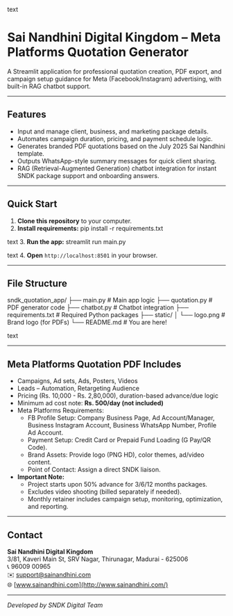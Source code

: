 text
# Sai Nandhini Digital Kingdom – Meta Platforms Quotation Generator

A Streamlit application for professional quotation creation, PDF export, and campaign setup guidance for Meta (Facebook/Instagram) advertising, with built-in RAG chatbot support.

---

## Features

- Input and manage client, business, and marketing package details.
- Automates campaign duration, pricing, and payment schedule logic.
- Generates branded PDF quotations based on the July 2025 Sai Nandhini template.
- Outputs WhatsApp-style summary messages for quick client sharing.
- RAG (Retrieval-Augmented Generation) chatbot integration for instant SNDK package support and onboarding answers.

---

## Quick Start

1. **Clone this repository** to your computer.
2. **Install requirements:**
pip install -r requirements.txt

text
3. **Run the app:**
streamlit run main.py

text
4. **Open** `http://localhost:8501` in your browser.

---

## File Structure

sndk_quotation_app/
├── main.py # Main app logic
├── quotation.py # PDF generator code
├── chatbot.py # Chatbot integration
├── requirements.txt # Required Python packages
├── static/
│ └── logo.png # Brand logo (for PDFs)
└── README.md # You are here!

text

---

## Meta Platforms Quotation PDF Includes

- Campaigns, Ad sets, Ads, Posters, Videos
- Leads – Automation, Retargeting Audience
- Pricing (Rs. 10,000 - Rs. 2,80,000), duration-based advance/due logic
- Minimum ad cost note: **Rs. 500/day (not included)**
- Meta Platforms Requirements:
    - FB Profile Setup: Company Business Page, Ad Account/Manager, Business Instagram Account, Business WhatsApp Number, Profile Ad Account.
    - Payment Setup: Credit Card or Prepaid Fund Loading (G Pay/QR Code).
    - Brand Assets: Provide logo (PNG HD), color themes, ad/video content.
    - Point of Contact: Assign a direct SNDK liaison.
- **Important Note:**
    - Project starts upon 50% advance for 3/6/12 months packages.
    - Excludes video shooting (billed separately if needed).
    - Monthly retainer includes campaign setup, monitoring, optimization, and reporting.

---

## Contact

**Sai Nandhini Digital Kingdom**  
3/81, Kaveri Main St, SRV Nagar, Thirunagar, Madurai - 625006  
📞 96009 00965  
✉️ support@sainandhini.com  
🌐 [www.sainandhini.com](http://www.sainandhini.com/)

---

_Developed by SNDK Digital Team_
